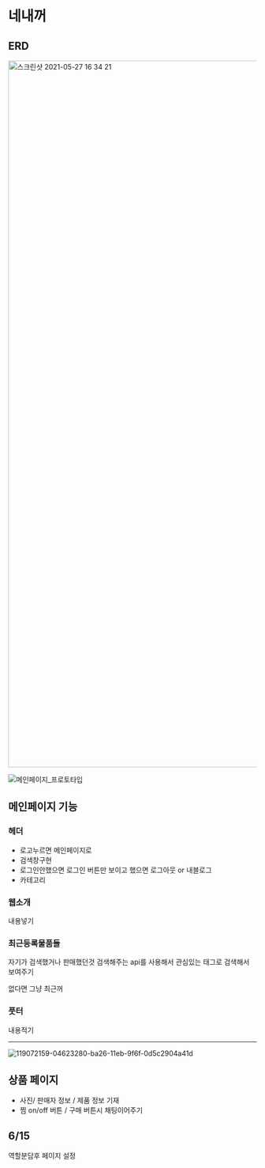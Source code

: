 # 네내꺼


## ERD
<img width="1430" alt="스크린샷 2021-05-27 16 34 21" src="https://user-images.githubusercontent.com/55743241/119784862-975d0a00-bf09-11eb-9a66-3d52a1f89b61.png">



![메인페이지_프로토타입](https://user-images.githubusercontent.com/55743241/119072159-04623280-ba26-11eb-9f6f-0d5c2904a41d.png)

## 메인페이지 기능
### 헤더
- 로고누르면 메인페이지로
- 검색창구현
- 로그인안했으면 로그인 버튼만 보이고 했으면 로그아웃 or 내블로그
- 카테고리 

###  웹소개
내용넣기

###  최근등록물품들
자기가 검색했거나 판매했던것 
검색해주는 api를 사용해서
관심있는 태그로 검색해서 보여주기

없다면 그냥 최근꺼

### 풋터
내용적기 

-------------------------------------------------------------------------------------------------------------------------------

![119072159-04623280-ba26-11eb-9f6f-0d5c2904a41d](https://user-images.githubusercontent.com/55743241/119785524-3b46b580-bf0a-11eb-9979-5df71f313222.png)

## 상품 페이지

- 사진/ 판매자 정보 / 제품 정보 기재
- 찜 on/off 버튼 / 구매 버튼시 채팅이어주기

## 6/15
역할분담후 페이지 설정 
